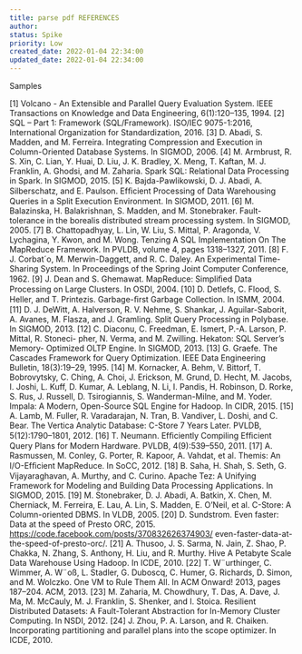 ```yaml
---
title: parse pdf REFERENCES
author: 
status: Spike
priority: Low
created_date: 2022-01-04 22:34:00
updated_date: 2022-01-04 22:34:00
---
```


Samples


[1] Volcano - An Extensible and Parallel Query Evaluation System. IEEE
Transactions on Knowledge and Data Engineering, 6(1):120–135, 1994.
[2] SQL – Part 1: Framework (SQL/Framework). ISO/IEC 9075-1:2016,
International Organization for Standardization, 2016.
[3] D. Abadi, S. Madden, and M. Ferreira. Integrating Compression and
Execution in Column-Oriented Database Systems. In SIGMOD, 2006.
[4] M. Armbrust, R. S. Xin, C. Lian, Y. Huai, D. Liu, J. K. Bradley,
X. Meng, T. Kaftan, M. J. Franklin, A. Ghodsi, and M. Zaharia. Spark
SQL: Relational Data Processing in Spark. In SIGMOD, 2015.
[5] K. Bajda-Pawlikowski, D. J. Abadi, A. Silberschatz, and E. Paulson.
Efﬁcient Processing of Data Warehousing Queries in a Split Execution
Environment. In SIGMOD, 2011.
[6] M. Balazinska, H. Balakrishnan, S. Madden, and M. Stonebraker. Fault-
tolerance in the borealis distributed stream processing system. In
SIGMOD, 2005.
[7] B. Chattopadhyay, L. Lin, W. Liu, S. Mittal, P. Aragonda, V. Lychagina,
Y. Kwon, and M. Wong. Tenzing A SQL Implementation On The
MapReduce Framework. In PVLDB, volume 4, pages 1318–1327, 2011.
[8] F. J. Corbat´o, M. Merwin-Daggett, and R. C. Daley. An Experimental
Time-Sharing System. In Proceedings of the Spring Joint Computer
Conference, 1962.
[9] J. Dean and S. Ghemawat. MapReduce: Simpliﬁed Data Processing on
Large Clusters. In OSDI, 2004.
[10] D. Detlefs, C. Flood, S. Heller, and T. Printezis. Garbage-ﬁrst Garbage
Collection. In ISMM, 2004.
[11] D. J. DeWitt, A. Halverson, R. V. Nehme, S. Shankar, J. Aguilar-Saborit,
A. Avanes, M. Flasza, and J. Gramling. Split Query Processing in
Polybase. In SIGMOD, 2013.
[12] C. Diaconu, C. Freedman, E. Ismert, P.-A. Larson, P. Mittal, R. Stoneci-
pher, N. Verma, and M. Zwilling. Hekaton: SQL Server’s Memory-
Optimized OLTP Engine. In SIGMOD, 2013.
[13] G. Graefe. The Cascades Framework for Query Optimization. IEEE
Data Engineering Bulletin, 18(3):19–29, 1995.
[14] M. Kornacker, A. Behm, V. Bittorf, T. Bobrovytsky, C. Ching, A. Choi,
J. Erickson, M. Grund, D. Hecht, M. Jacobs, I. Joshi, L. Kuff, D. Kumar,
A. Leblang, N. Li, I. Pandis, H. Robinson, D. Rorke, S. Rus, J. Russell,
D. Tsirogiannis, S. Wanderman-Milne, and M. Yoder. Impala: A
Modern, Open-Source SQL Engine for Hadoop. In CIDR, 2015.
[15] A. Lamb, M. Fuller, R. Varadarajan, N. Tran, B. Vandiver, L. Doshi,
and C. Bear. The Vertica Analytic Database: C-Store 7 Years Later.
PVLDB, 5(12):1790–1801, 2012.
[16] T. Neumann. Efﬁciently Compiling Efﬁcient Query Plans for Modern
Hardware. PVLDB, 4(9):539–550, 2011.
[17] A. Rasmussen, M. Conley, G. Porter, R. Kapoor, A. Vahdat, et al.
Themis: An I/O-Efﬁcient MapReduce. In SoCC, 2012.
[18] B. Saha, H. Shah, S. Seth, G. Vijayaraghavan, A. Murthy, and C. Curino.
Apache Tez: A Unifying Framework for Modeling and Building Data
Processing Applications. In SIGMOD, 2015.
[19] M. Stonebraker, D. J. Abadi, A. Batkin, X. Chen, M. Cherniack,
M. Ferreira, E. Lau, A. Lin, S. Madden, E. O’Neil, et al. C-Store:
A Column-oriented DBMS. In VLDB, 2005.
[20] D. Sundstrom. Even faster: Data at the speed of Presto
ORC, 2015. https://code.facebook.com/posts/370832626374903/
even-faster-data-at-the-speed-of-presto-orc/.
[21] A. Thusoo, J. S. Sarma, N. Jain, Z. Shao, P. Chakka, N. Zhang,
S. Anthony, H. Liu, and R. Murthy. Hive A Petabyte Scale Data
Warehouse Using Hadoop. In ICDE, 2010.
[22] T. W¨urthinger, C. Wimmer, A. W¨oß, L. Stadler, G. Duboscq, C. Humer,
G. Richards, D. Simon, and M. Wolczko. One VM to Rule Them All.
In ACM Onward! 2013, pages 187–204. ACM, 2013.
[23] M. Zaharia, M. Chowdhury, T. Das, A. Dave, J. Ma, M. McCauly, M. J.
Franklin, S. Shenker, and I. Stoica. Resilient Distributed Datasets: A
Fault-Tolerant Abstraction for In-Memory Cluster Computing. In NSDI,
2012.
[24] J. Zhou, P. A. Larson, and R. Chaiken. Incorporating partitioning and
parallel plans into the scope optimizer. In ICDE, 2010.


